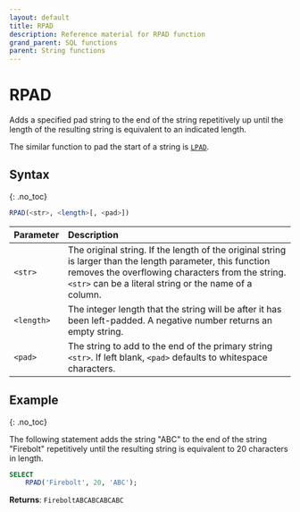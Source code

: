 ```yaml
---
layout: default
title: RPAD
description: Reference material for RPAD function
grand_parent: SQL functions
parent: String functions
---
```


# RPAD

Adds a specified pad string to the end of the string repetitively up until the length of the resulting string is equivalent to an indicated length.

The similar function to pad the start of a string is [`LPAD`](./lpad.md).

## Syntax
{: .no_toc}

```sql
RPAD(<str>, <length>[, <pad>])
```

| Parameter  | Description                                                                                                                                                                                                                 |
| :---------- | :--------------------------------------------------------------------------------------------------------------------------------------------------------------------------------------------------------------------------- |
| `<str>`    | The original string. If the length of the original string is larger than the length parameter, this function removes the overflowing characters from the string.  `<str>` can be a literal string or the name of a column. |
| `<length>` | The integer length that the string will be after it has been left-padded.  A negative number returns an empty string.                                                                                                      |
| `<pad>`    | The string to add to the end of the primary string `<str>`. If left blank, `<pad>` defaults to whitespace characters.                                                                                                       |

## Example
{: .no_toc}

The following statement adds the string "ABC" to the end of the string "Firebolt" repetitively until the resulting string is equivalent to 20 characters in length.

```sql
SELECT
	RPAD('Firebolt', 20, 'ABC');
```

**Returns**: `FireboltABCABCABCABC`
